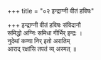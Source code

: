 +++
title = "०२ इन्द्राग्नी वीतं हविषः"

+++
इन्द्राग्नी वीतं हविषः संविदानौ  
समिद्धो अग्निः समिधा गीर्भिर् इन्द्रः ।  
नुदेथां कण्वा निर् इतो अरातिम्  
आराद् रक्षांसि तपतं व्य् अस्मत् ॥
